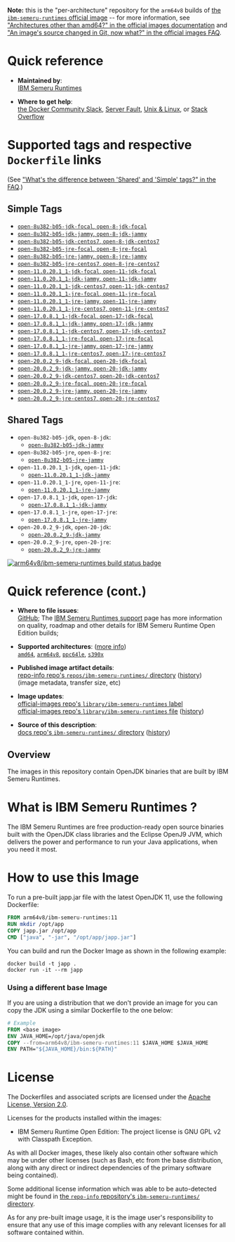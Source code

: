 <!--

********************************************************************************

WARNING:

    DO NOT EDIT "ibm-semeru-runtimes/README.md"

    IT IS AUTO-GENERATED

    (from the other files in "ibm-semeru-runtimes/" combined with a set of templates)

********************************************************************************

-->

**Note:** this is the "per-architecture" repository for the `arm64v8` builds of [the `ibm-semeru-runtimes` official image](https://hub.docker.com/_/ibm-semeru-runtimes) -- for more information, see ["Architectures other than amd64?" in the official images documentation](https://github.com/docker-library/official-images#architectures-other-than-amd64) and ["An image's source changed in Git, now what?" in the official images FAQ](https://github.com/docker-library/faq#an-images-source-changed-in-git-now-what).

# Quick reference

-	**Maintained by**:  
	[IBM Semeru Runtimes](https://github.com/ibmruntimes/semeru-containers)

-	**Where to get help**:  
	[the Docker Community Slack](https://dockr.ly/comm-slack), [Server Fault](https://serverfault.com/help/on-topic), [Unix & Linux](https://unix.stackexchange.com/help/on-topic), or [Stack Overflow](https://stackoverflow.com/help/on-topic)

# Supported tags and respective `Dockerfile` links

(See ["What's the difference between 'Shared' and 'Simple' tags?" in the FAQ](https://github.com/docker-library/faq#whats-the-difference-between-shared-and-simple-tags).)

## Simple Tags

-	[`open-8u382-b05-jdk-focal`, `open-8-jdk-focal`](https://github.com/ibmruntimes/semeru-containers/blob/b82ce32c38a0c6c56158818960e041ca3871b46a/8/jdk/ubuntu/focal/Dockerfile.open.releases.full)
-	[`open-8u382-b05-jdk-jammy`, `open-8-jdk-jammy`](https://github.com/ibmruntimes/semeru-containers/blob/b82ce32c38a0c6c56158818960e041ca3871b46a/8/jdk/ubuntu/jammy/Dockerfile.open.releases.full)
-	[`open-8u382-b05-jdk-centos7`, `open-8-jdk-centos7`](https://github.com/ibmruntimes/semeru-containers/blob/b82ce32c38a0c6c56158818960e041ca3871b46a/8/jdk/centos/Dockerfile.open.releases.full)
-	[`open-8u382-b05-jre-focal`, `open-8-jre-focal`](https://github.com/ibmruntimes/semeru-containers/blob/b82ce32c38a0c6c56158818960e041ca3871b46a/8/jre/ubuntu/focal/Dockerfile.open.releases.full)
-	[`open-8u382-b05-jre-jammy`, `open-8-jre-jammy`](https://github.com/ibmruntimes/semeru-containers/blob/b82ce32c38a0c6c56158818960e041ca3871b46a/8/jre/ubuntu/jammy/Dockerfile.open.releases.full)
-	[`open-8u382-b05-jre-centos7`, `open-8-jre-centos7`](https://github.com/ibmruntimes/semeru-containers/blob/b82ce32c38a0c6c56158818960e041ca3871b46a/8/jre/centos/Dockerfile.open.releases.full)
-	[`open-11.0.20.1_1-jdk-focal`, `open-11-jdk-focal`](https://github.com/ibmruntimes/semeru-containers/blob/b82ce32c38a0c6c56158818960e041ca3871b46a/11/jdk/ubuntu/focal/Dockerfile.open.releases.full)
-	[`open-11.0.20.1_1-jdk-jammy`, `open-11-jdk-jammy`](https://github.com/ibmruntimes/semeru-containers/blob/b82ce32c38a0c6c56158818960e041ca3871b46a/11/jdk/ubuntu/jammy/Dockerfile.open.releases.full)
-	[`open-11.0.20.1_1-jdk-centos7`, `open-11-jdk-centos7`](https://github.com/ibmruntimes/semeru-containers/blob/b82ce32c38a0c6c56158818960e041ca3871b46a/11/jdk/centos/Dockerfile.open.releases.full)
-	[`open-11.0.20.1_1-jre-focal`, `open-11-jre-focal`](https://github.com/ibmruntimes/semeru-containers/blob/b82ce32c38a0c6c56158818960e041ca3871b46a/11/jre/ubuntu/focal/Dockerfile.open.releases.full)
-	[`open-11.0.20.1_1-jre-jammy`, `open-11-jre-jammy`](https://github.com/ibmruntimes/semeru-containers/blob/b82ce32c38a0c6c56158818960e041ca3871b46a/11/jre/ubuntu/jammy/Dockerfile.open.releases.full)
-	[`open-11.0.20.1_1-jre-centos7`, `open-11-jre-centos7`](https://github.com/ibmruntimes/semeru-containers/blob/b82ce32c38a0c6c56158818960e041ca3871b46a/11/jre/centos/Dockerfile.open.releases.full)
-	[`open-17.0.8.1_1-jdk-focal`, `open-17-jdk-focal`](https://github.com/ibmruntimes/semeru-containers/blob/b82ce32c38a0c6c56158818960e041ca3871b46a/17/jdk/ubuntu/focal/Dockerfile.open.releases.full)
-	[`open-17.0.8.1_1-jdk-jammy`, `open-17-jdk-jammy`](https://github.com/ibmruntimes/semeru-containers/blob/b82ce32c38a0c6c56158818960e041ca3871b46a/17/jdk/ubuntu/jammy/Dockerfile.open.releases.full)
-	[`open-17.0.8.1_1-jdk-centos7`, `open-17-jdk-centos7`](https://github.com/ibmruntimes/semeru-containers/blob/b82ce32c38a0c6c56158818960e041ca3871b46a/17/jdk/centos/Dockerfile.open.releases.full)
-	[`open-17.0.8.1_1-jre-focal`, `open-17-jre-focal`](https://github.com/ibmruntimes/semeru-containers/blob/b82ce32c38a0c6c56158818960e041ca3871b46a/17/jre/ubuntu/focal/Dockerfile.open.releases.full)
-	[`open-17.0.8.1_1-jre-jammy`, `open-17-jre-jammy`](https://github.com/ibmruntimes/semeru-containers/blob/b82ce32c38a0c6c56158818960e041ca3871b46a/17/jre/ubuntu/jammy/Dockerfile.open.releases.full)
-	[`open-17.0.8.1_1-jre-centos7`, `open-17-jre-centos7`](https://github.com/ibmruntimes/semeru-containers/blob/b82ce32c38a0c6c56158818960e041ca3871b46a/17/jre/centos/Dockerfile.open.releases.full)
-	[`open-20.0.2_9-jdk-focal`, `open-20-jdk-focal`](https://github.com/ibmruntimes/semeru-containers/blob/b82ce32c38a0c6c56158818960e041ca3871b46a/20/jdk/ubuntu/focal/Dockerfile.open.releases.full)
-	[`open-20.0.2_9-jdk-jammy`, `open-20-jdk-jammy`](https://github.com/ibmruntimes/semeru-containers/blob/b82ce32c38a0c6c56158818960e041ca3871b46a/20/jdk/ubuntu/jammy/Dockerfile.open.releases.full)
-	[`open-20.0.2_9-jdk-centos7`, `open-20-jdk-centos7`](https://github.com/ibmruntimes/semeru-containers/blob/b82ce32c38a0c6c56158818960e041ca3871b46a/20/jdk/centos/Dockerfile.open.releases.full)
-	[`open-20.0.2_9-jre-focal`, `open-20-jre-focal`](https://github.com/ibmruntimes/semeru-containers/blob/b82ce32c38a0c6c56158818960e041ca3871b46a/20/jre/ubuntu/focal/Dockerfile.open.releases.full)
-	[`open-20.0.2_9-jre-jammy`, `open-20-jre-jammy`](https://github.com/ibmruntimes/semeru-containers/blob/b82ce32c38a0c6c56158818960e041ca3871b46a/20/jre/ubuntu/jammy/Dockerfile.open.releases.full)
-	[`open-20.0.2_9-jre-centos7`, `open-20-jre-centos7`](https://github.com/ibmruntimes/semeru-containers/blob/b82ce32c38a0c6c56158818960e041ca3871b46a/20/jre/centos/Dockerfile.open.releases.full)

## Shared Tags

-	`open-8u382-b05-jdk`, `open-8-jdk`:
	-	[`open-8u382-b05-jdk-jammy`](https://github.com/ibmruntimes/semeru-containers/blob/b82ce32c38a0c6c56158818960e041ca3871b46a/8/jdk/ubuntu/jammy/Dockerfile.open.releases.full)
-	`open-8u382-b05-jre`, `open-8-jre`:
	-	[`open-8u382-b05-jre-jammy`](https://github.com/ibmruntimes/semeru-containers/blob/b82ce32c38a0c6c56158818960e041ca3871b46a/8/jre/ubuntu/jammy/Dockerfile.open.releases.full)
-	`open-11.0.20.1_1-jdk`, `open-11-jdk`:
	-	[`open-11.0.20.1_1-jdk-jammy`](https://github.com/ibmruntimes/semeru-containers/blob/b82ce32c38a0c6c56158818960e041ca3871b46a/11/jdk/ubuntu/jammy/Dockerfile.open.releases.full)
-	`open-11.0.20.1_1-jre`, `open-11-jre`:
	-	[`open-11.0.20.1_1-jre-jammy`](https://github.com/ibmruntimes/semeru-containers/blob/b82ce32c38a0c6c56158818960e041ca3871b46a/11/jre/ubuntu/jammy/Dockerfile.open.releases.full)
-	`open-17.0.8.1_1-jdk`, `open-17-jdk`:
	-	[`open-17.0.8.1_1-jdk-jammy`](https://github.com/ibmruntimes/semeru-containers/blob/b82ce32c38a0c6c56158818960e041ca3871b46a/17/jdk/ubuntu/jammy/Dockerfile.open.releases.full)
-	`open-17.0.8.1_1-jre`, `open-17-jre`:
	-	[`open-17.0.8.1_1-jre-jammy`](https://github.com/ibmruntimes/semeru-containers/blob/b82ce32c38a0c6c56158818960e041ca3871b46a/17/jre/ubuntu/jammy/Dockerfile.open.releases.full)
-	`open-20.0.2_9-jdk`, `open-20-jdk`:
	-	[`open-20.0.2_9-jdk-jammy`](https://github.com/ibmruntimes/semeru-containers/blob/b82ce32c38a0c6c56158818960e041ca3871b46a/20/jdk/ubuntu/jammy/Dockerfile.open.releases.full)
-	`open-20.0.2_9-jre`, `open-20-jre`:
	-	[`open-20.0.2_9-jre-jammy`](https://github.com/ibmruntimes/semeru-containers/blob/b82ce32c38a0c6c56158818960e041ca3871b46a/20/jre/ubuntu/jammy/Dockerfile.open.releases.full)

[![arm64v8/ibm-semeru-runtimes build status badge](https://img.shields.io/jenkins/s/https/doi-janky.infosiftr.net/job/multiarch/job/arm64v8/job/ibm-semeru-runtimes.svg?label=arm64v8/ibm-semeru-runtimes%20%20build%20job)](https://doi-janky.infosiftr.net/job/multiarch/job/arm64v8/job/ibm-semeru-runtimes/)

# Quick reference (cont.)

-	**Where to file issues**:  
	[GitHub](https://github.com/ibmruntimes/Semeru-Runtimes/issues); The [IBM Semeru Runtimes support](https://ibm.com/semeru-runtimes) page has more information on quality, roadmap and other details for IBM Semeru Runtime Open Edition builds;

-	**Supported architectures**: ([more info](https://github.com/docker-library/official-images#architectures-other-than-amd64))  
	[`amd64`](https://hub.docker.com/r/amd64/ibm-semeru-runtimes/), [`arm64v8`](https://hub.docker.com/r/arm64v8/ibm-semeru-runtimes/), [`ppc64le`](https://hub.docker.com/r/ppc64le/ibm-semeru-runtimes/), [`s390x`](https://hub.docker.com/r/s390x/ibm-semeru-runtimes/)

-	**Published image artifact details**:  
	[repo-info repo's `repos/ibm-semeru-runtimes/` directory](https://github.com/docker-library/repo-info/blob/master/repos/ibm-semeru-runtimes) ([history](https://github.com/docker-library/repo-info/commits/master/repos/ibm-semeru-runtimes))  
	(image metadata, transfer size, etc)

-	**Image updates**:  
	[official-images repo's `library/ibm-semeru-runtimes` label](https://github.com/docker-library/official-images/issues?q=label%3Alibrary%2Fibm-semeru-runtimes)  
	[official-images repo's `library/ibm-semeru-runtimes` file](https://github.com/docker-library/official-images/blob/master/library/ibm-semeru-runtimes) ([history](https://github.com/docker-library/official-images/commits/master/library/ibm-semeru-runtimes))

-	**Source of this description**:  
	[docs repo's `ibm-semeru-runtimes/` directory](https://github.com/docker-library/docs/tree/master/ibm-semeru-runtimes) ([history](https://github.com/docker-library/docs/commits/master/ibm-semeru-runtimes))

## Overview

The images in this repository contain OpenJDK binaries that are built by IBM Semeru Runtimes.

# What is IBM Semeru Runtimes ?

The IBM Semeru Runtimes are free production-ready open source binaries built with the OpenJDK class libraries and the Eclipse OpenJ9 JVM, which delivers the power and performance to run your Java applications, when you need it most.

# How to use this Image

To run a pre-built japp.jar file with the latest OpenJDK 11, use the following Dockerfile:

```dockerfile
FROM arm64v8/ibm-semeru-runtimes:11
RUN mkdir /opt/app
COPY japp.jar /opt/app
CMD ["java", "-jar", "/opt/app/japp.jar"]
```

You can build and run the Docker Image as shown in the following example:

```console
docker build -t japp .
docker run -it --rm japp
```

### Using a different base Image

If you are using a distribution that we don't provide an image for you can copy the JDK using a similar Dockerfile to the one below:

```dockerfile
# Example
FROM <base image>
ENV JAVA_HOME=/opt/java/openjdk
COPY --from=arm64v8/ibm-semeru-runtimes:11 $JAVA_HOME $JAVA_HOME
ENV PATH="${JAVA_HOME}/bin:${PATH}"
```

# License

The Dockerfiles and associated scripts are licensed under the [Apache License, Version 2.0](http://www.apache.org/licenses/LICENSE-2.0.html).

Licenses for the products installed within the images:

-	IBM Semeru Runtime Open Edition: The project license is GNU GPL v2 with Classpath Exception.

As with all Docker images, these likely also contain other software which may be under other licenses (such as Bash, etc from the base distribution, along with any direct or indirect dependencies of the primary software being contained).

Some additional license information which was able to be auto-detected might be found in [the `repo-info` repository's `ibm-semeru-runtimes/` directory](https://github.com/docker-library/repo-info/tree/master/repos/ibm-semeru-runtimes).

As for any pre-built image usage, it is the image user's responsibility to ensure that any use of this image complies with any relevant licenses for all software contained within.

